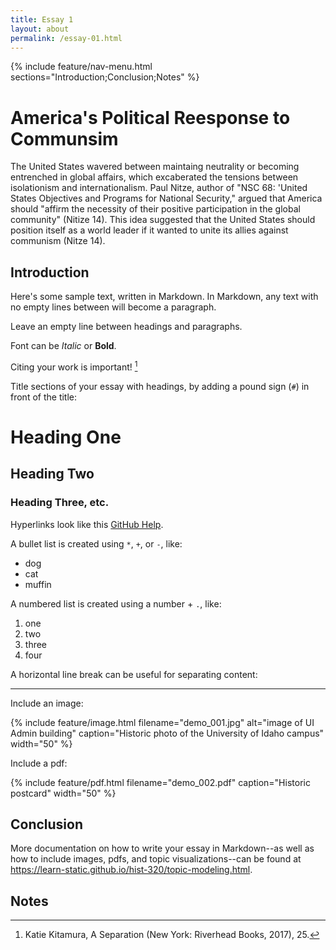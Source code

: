 ```yaml
---
title: Essay 1
layout: about
permalink: /essay-01.html
---
```


{% include feature/nav-menu.html sections="Introduction;Conclusion;Notes" %}

# America's Political Reesponse to Communsim
The United States wavered between maintaing neutrality or becoming entrenched in global affairs, which excaberated the tensions between isolationism and internationalism. Paul Nitze, author of "NSC 68: 'United States Objectives and Programs for National Security," argued that America should "affirm the necessity of their positive participation in the global community" (Nitize 14). This idea suggested that the United States should position itself as a world leader if it wanted to unite its allies against communism (Nitze 14).
## Introduction

Here's some sample text, written in Markdown.
In Markdown, any text with no empty lines between will become a paragraph.

Leave an empty line between headings and paragraphs.

Font can be *Italic* or **Bold**.

Citing your work is important! [^1]

Title sections of your essay with headings, by adding a pound sign (`#`) in front of the title:

# Heading One

## Heading Two

### Heading Three, etc.

Hyperlinks look like this [GitHub Help](https://help.github.com/).

A bullet list is created using `*`, `+`, or `-`, like:

- dog
- cat
- muffin

A numbered list is created using a number + `.`, like:

1. one
2. two
6. three
2. four

A horizontal line break can be useful for separating content:

----

Include an image:

{% include feature/image.html filename="demo_001.jpg" alt="image of UI Admin building" caption="Historic photo of the University of Idaho campus" width="50" %}

Include a pdf:

{% include feature/pdf.html filename="demo_002.pdf" caption="Historic postcard" width="50" %}

## Conclusion

More documentation on how to write your essay in Markdown--as well as how to include images, pdfs, and topic visualizations--can be found at <https://learn-static.github.io/hist-320/topic-modeling.html>.

## Notes

[^1]: Katie Kitamura, A Separation (New York: Riverhead Books, 2017), 25.
